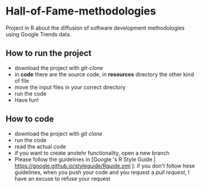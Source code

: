 # Hall-of-Fame-methodologies
Project in R about the diffusion of software development methodologies using Google Trends data.



## How to run the project

- download the project with _git-clone_
- in **code** there are the source code, in **resources** directory the other kind of file
- move the input files in your correct directory
- run the code
- Have fun!

## How to code
 - download the project with _git clone_
 - run the code
 - read the actual code
 - if you want to create anotehr functionality, open a new branch
 - Please follow the guidelines in [Google 's R Style Guide | https://google.github.io/styleguide/Rguide.xml ]: if you don't follow hese guidelines, when you push your code and you request a _pull request_, I have an excuse to refuse your request
